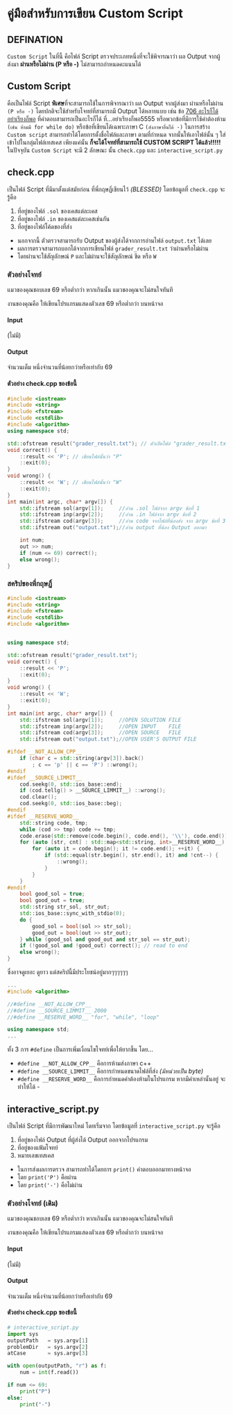 # คู่มือสำหรับการเขียน Custom Script

## DEFINATION

`Custom Script` ในที่นี้ คือไฟล์ Script ตรวจประเภทหนึ่งที่จะใช้พิจารณาว่า ผล Output จากผู้ส่งมา **ผ่านหรือไม่ผ่าน (P หรือ -)** ไม่สามารถกำหนดคะแนนได้

## Custom Script

คือเป็นไฟล์ Script **พิเศษ**ที่จะสามารถใช้ในการพิจารณาว่า ผล Output จากผู้ส่งมา ผ่านหรือไม่ผ่าน `(P หรือ -)` โดยปกติจะใช้สำหรับโจทย์ที่สามารถมี Output ได้หลายแบบ เช่น ข้อ [706 อะไรก็ได้ อย่าเรียงก็พอ](https://api.otog.cf/problem/doc/706) ที่คำตอบสามารถเป็นอะไรก็ได้ ที่…อย่าเรียงก็พอ5555 หรือพวกข้อที่มีการใช้คำต้องห้าม `(เช่น ห้ามมี for while do)` หรือข้อที่เขียนได้เฉพาะภาษา C `(ส่งภาษาอื่นได้ -)`
ในการสร้าง `Custom script` สามารถทำได้โดยการตั้งชื่อไฟล์และภาษา ตามที่กำหนด จากนั้นให้เอาไฟล์นั้น ๆ ใส่เข้าไปในกลุ่มไฟล์เทสเคส เพียงแค่นั้น **ก็จะได้โจทย์ที่สามารถใช้ CUSTOM SCRIPT ได้แล้ว!!!!!**
ในปัจจุบัน `Custom Script` จะมี 2 ลักษณะ นั้น `check.cpp` และ `interactive_script.py`

## check.cpp

เป็นไฟล์ Script ที่มีมาตั้งแต่สมัยก่อน ที่พี่กฤษฏิ์เขียนไว้ _(BLESSED)_
โดยข้อมูลที่ `check.cpp` จะรู้คือ

1. ที่อยู่ของไฟล์ `.sol` ของเคสแต่ละเคส
2. ที่อยู่ของไฟล์ `.in` ของเคสแต่ละเคสเช่นกัน
3. ที่อยู่ของไฟล์โค้ดของที่ส่ง

- นอกจากนี้ ตัวตรวจสามารถรับ Output ของผู้ส่งได้จากการอ่านไฟล์ `output.txt` ได้เลย
- ผลการตรวจสามารถบอกได้จากการเขียนไฟล์ `grader_result.txt` ว่าผ่านหรือไม่ผ่าน
- โดยผ่านจะใช้สัญลักษณ์ `P` และไม่ผ่านจะใช้สัญลักษณ์ ขีด หรือ `W`

### ตัวอย่างโจทย์

แมวของคุณชอบเลข 69 หรือต่ำกว่า หากเกินนั้น แมวของคุณจะไม่สนใจทันที

งานของคุณคือ ให้เขียนโปรแกรมแสดงตัวเลข 69 หรือต่ำกว่า บนหน้าจอ

#### Input

(ไม่มี)

#### Output

จำนวนเต็ม หนึ่งจำนวนที่น้อยกว่าหรือเท่ากับ 69

#### ตัวอย่าง check.cpp ของข้อนี้

```cpp
#include <iostream>
#include <string>
#include <fstream>
#include <cstdlib>
#include <algorithm>
using namespace std;

std::ofstream result("grader_result.txt"); // ตัวเปิดไฟล์ "grader_result.txt"
void correct() {
	::result << 'P'; // เขียนไฟล์นั้นว่า "P"
	::exit(0);
}
void wrong() {
	::result << 'W'; // เขียนไฟล์นั้นว่า "W"
	::exit(0);
}
int main(int argc, char* argv[]) {
	std::ifstream sol(argv[1]); 	//อ่าน .sol ไฟล์จาก argv ข้อที่ 1
	std::ifstream inp(argv[2]); 	//อ่าน .in ไฟล์จาก argv ข้อที่ 2
	std::ifstream cod(argv[3]); 	//อ่าน code จากไฟล์ที่น้องส่ง จาก argv ข้อที่ 3
	std::ifstream out("output.txt");//อ่าน output ที่น้อง Output ออกมา

    int num;
    out >> num;
    if (num <= 69) correct();
    else wrong();
}
```

### สคริปของพี่กฤษฏิ์

```cpp
#include <iostream>
#include <string>
#include <fstream>
#include <cstdlib>
#include <algorithm>


using namespace std;

std::ofstream result("grader_result.txt");
void correct() {
	::result << 'P';
	::exit(0);
}
void wrong() {
	::result << 'W';
	::exit(0);
}
int main(int argc, char* argv[]) {
	std::ifstream sol(argv[1]); 	//OPEN SOLUTION FILE
	std::ifstream inp(argv[2]); 	//OPEN INPUT    FILE
	std::ifstream cod(argv[3]); 	//OPEN SOURCE   FILE
	std::ifstream out("output.txt");//OPEN USER'S OUTPUT FILE

#ifdef __NOT_ALLOW_CPP__
	if (char c = std::string(argv[3]).back()
		; c == 'p' || c == 'P') ::wrong();
#endif
#ifdef __SOURCE_LIMMIT__
	cod.seekg(0, std::ios_base::end);
	if (cod.tellg() > __SOURCE_LIMMIT__) ::wrong();
	cod.clear();
	cod.seekg(0, std::ios_base::beg);
#endif
#ifdef __RESERVE_WORD__
	std::string code, tmp;
	while (cod >> tmp) code += tmp;
	code.erase(std::remove(code.begin(), code.end(), '\\'), code.end());
	for (auto [str, cnt] : std::map<std::string, int>__RESERVE_WORD__) {
		for (auto it = code.begin(); it != code.end(); ++it) {
			if (std::equal(str.begin(), str.end(), it) and !cnt--) {
				::wrong();
			}
		}
	}
#endif
	bool good_sol = true;
	bool good_out = true;
	std::string str_sol, str_out;
	std::ios_base::sync_with_stdio(0);
	do {
		good_sol = bool(sol >> str_sol);
		good_out = bool(out >> str_out);
	} while (good_sol and good_out and str_sol == str_out);
	if (!good_sol and !good_out) correct(); // read to end
	else wrong();
}
```

ซึ่งอาจดูเยอะ ดูยาว แต่สคริปนี้มีประโยชน์อยู่มากๆๆๆๆๆๆ

```cpp
...
#include <algorithm>

//#define __NOT_ALLOW_CPP__
//#define __SOURCE_LIMMIT__ 2000
//#define __RESERVE_WORD__ "for", "while", "loop"

using namespace std;
...
```

ทั้ง 3 การ `#define` เป็นการเพิ่มเงื่อนไขโจทย์เพื่อให้ยากขึ้น โดย...

- `#define __NOT_ALLOW_CPP__` คือการห้ามส่งภาษา c++
- `#define __SOURCE_LIMMIT__` คือการกำหนดขนาดไฟล์ที่ส่ง _(มีหน่วยเป็น byte)_
- `#define __RESERVE_WORD__` คือการกำหนดคำต้องห้ามในโปรแกรม หากมีคำเหล่านั้นอยู่ จะทำให้ได้ -

## interactive_script.py

เป็นไฟล์ Script ที่มีการพัฒนาใหม่ โดยเริ่มจาก
โดยข้อมูลที่ `interactive_script.py` จะรู้คือ

1. ที่อยู่ของไฟล์ Output ที่ผู้ส่งได้ Output ออกจากโปรแกรม
2. ที่อยู่ของแฟ้มโจทย์
3. หมายเลขเทสเคส

- ในการส่งผลการตรวจ สามารถทำได้โดยการ `print()` คำตอบออกมาทางหน้าจอ
- โดย `print('P')` คือผ่าน
- โดย `print('-')` คือไม่ผ่าน

### ตัวอย่างโจทย์ (เดิม)

แมวของคุณชอบเลข 69 หรือต่ำกว่า หากเกินนั้น แมวของคุณจะไม่สนใจทันที

งานของคุณคือ ให้เขียนโปรแกรมแสดงตัวเลข 69 หรือต่ำกว่า บนหน้าจอ

#### Input

(ไม่มี)

#### Output

จำนวนเต็ม หนึ่งจำนวนที่น้อยกว่าหรือเท่ากับ 69

#### ตัวอย่าง check.cpp ของข้อนี้

```py
# interactive_script.py
import sys
outputPath   = sys.argv[1]
problemDir   = sys.argv[2]
atCase       = sys.argv[3]

with open(outputPath, "r") as f:
    num = int(f.read())

if num <= 69:
    print("P")
else:
    print("-")
```
